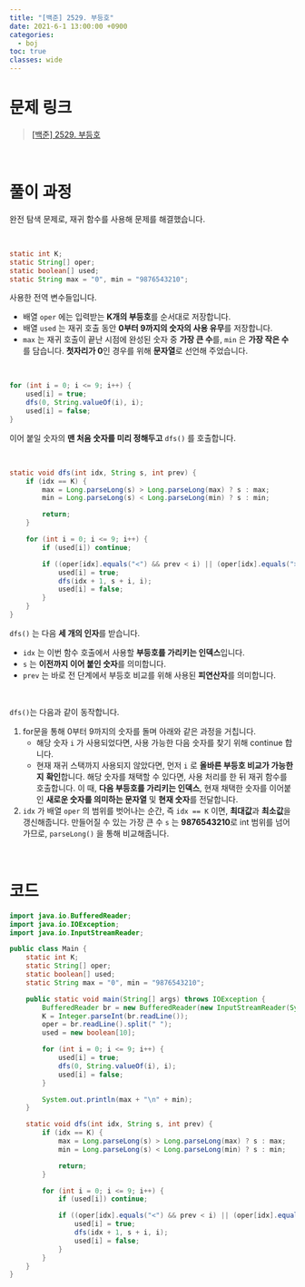 ```yaml
---
title: "[백준] 2529. 부등호"
date: 2021-6-1 13:00:00 +0900
categories:
  - boj
toc: true
classes: wide
---
```


# 문제 링크

> [[백준] 2529. 부등호](https://www.acmicpc.net/problem/2529)

<br>

# 풀이 과정

완전 탐색 문제로, 재귀 함수를 사용해 문제를 해결했습니다.

<br>

```java
static int K;
static String[] oper;
static boolean[] used;
static String max = "0", min = "9876543210";
```

사용한 전역 변수들입니다.

- 배열 `oper` 에는 입력받는 **K개의 부등호**를 순서대로 저장합니다.
- 배열 `used` 는 재귀 호출 동안 **0부터 9까지의 숫자의 사용 유무**를 저장합니다.
- `max` 는 재귀 호출이 끝난 시점에 완성된 숫자 중 **가장 큰 수**를, `min` 은 **가장 작은 수**를 담습니다. **첫자리가 0**인 경우를 위해 **문자열**로 선언해 주었습니다.

<br>

```java
for (int i = 0; i <= 9; i++) {
    used[i] = true;
    dfs(0, String.valueOf(i), i);
    used[i] = false;
}
```

이어 붙일 숫자의 **맨 처음 숫자를 미리 정해두고** `dfs()` 를 호출합니다.

<br>

```java
static void dfs(int idx, String s, int prev) {
    if (idx == K) {
        max = Long.parseLong(s) > Long.parseLong(max) ? s : max;
        min = Long.parseLong(s) < Long.parseLong(min) ? s : min;

        return;
    }

    for (int i = 0; i <= 9; i++) {
        if (used[i]) continue;

        if ((oper[idx].equals("<") && prev < i) || (oper[idx].equals(">") && prev > i)) {
            used[i] = true;
            dfs(idx + 1, s + i, i);
            used[i] = false;
        }
    }
}
```

`dfs()` 는 다음 **세 개의 인자**를 받습니다.

- `idx` 는 이번 함수 호출에서 사용할 **부등호를 가리키는 인덱스**입니다.
- `s` 는 **이전까지 이어 붙인 숫자**를 의미합니다.
- `prev` 는 바로 전 단계에서 부등호 비교를 위해 사용된 **피연산자**를 의미합니다.

<br>

`dfs()`는 다음과 같이 동작합니다.

1. for문을 통해 0부터 9까지의 숫자를 돌며 아래와 같은 과정을 거칩니다.
   - 해당 숫자 `i` 가 사용되었다면, 사용 가능한 다음 숫자를 찾기 위해 continue 합니다.
   - 현재 재귀 스택까지 사용되지 않았다면, 먼저 `i` 로 **올바른 부등호 비교가 가능한 지** **확인**합니다. 해당 숫자를 채택할 수 있다면, 사용 처리를 한 뒤 재귀 함수를 호출합니다. 이 때, **다음 부등호를 가리키는 인덱스**, 현재 채택한 숫자를 이어붙인 **새로운 숫자를 의미하는 문자열** 및 **현재 숫자**를 전달합니다.
2. `idx` 가 배열 `oper` 의 범위를 벗어나는 순간, 즉 `idx == K` 이면, **최대값**과 **최소값**을 갱신해줍니다. 만들어질 수 있는 가장 큰 수 `s` 는 **9876543210**로 int 범위를 넘어가므로, `parseLong()` 을 통해 비교해줍니다.

<br>

# 코드

```java
import java.io.BufferedReader;
import java.io.IOException;
import java.io.InputStreamReader;

public class Main {
    static int K;
    static String[] oper;
    static boolean[] used;
    static String max = "0", min = "9876543210";

    public static void main(String[] args) throws IOException {
        BufferedReader br = new BufferedReader(new InputStreamReader(System.in));
        K = Integer.parseInt(br.readLine());
        oper = br.readLine().split(" ");
        used = new boolean[10];

        for (int i = 0; i <= 9; i++) {
            used[i] = true;
            dfs(0, String.valueOf(i), i);
            used[i] = false;
        }

        System.out.println(max + "\n" + min);
    }

    static void dfs(int idx, String s, int prev) {
        if (idx == K) {
            max = Long.parseLong(s) > Long.parseLong(max) ? s : max;
            min = Long.parseLong(s) < Long.parseLong(min) ? s : min;

            return;
        }

        for (int i = 0; i <= 9; i++) {
            if (used[i]) continue;

            if ((oper[idx].equals("<") && prev < i) || (oper[idx].equals(">") && prev > i)) {
                used[i] = true;
                dfs(idx + 1, s + i, i);
                used[i] = false;
            }
        }
    }
}
```
